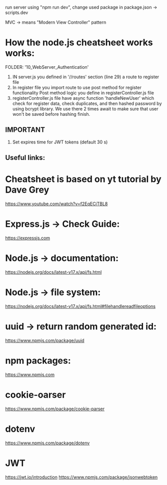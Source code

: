 run server using "npm run dev", change used package in package.json -> scripts.dev

MVC -> means "Modern View Controller" pattern

# How the node.js cheatsheet works works:

FOLDER: '10_WebServer_Authentication'

1. IN server.js you defined in '//routes' section (line 29) a route to register file
2. In register file you import route to use post method for register functionality
   Post method logic you define in registerController.js file
3. registerController.js file have async function 'handleNewUser' which check for register data,
   check duplicates, and then hashed password by using bcrypt library.
   We use there 2 times await to make sure that user won't be saved before hashing finish.


## IMPORTANT
1. Set expires time for JWT tokens (default 30 s)

## Useful links:

# Cheatsheet is based on yt tutorial by Dave Grey

https://www.youtube.com/watch?v=f2EqECiTBL8

# Express.js -> Check Guide:

https://expressjs.com

# Node.js -> documentation:

https://nodejs.org/docs/latest-v17.x/api/fs.html

# Node.js -> file system:

https://nodejs.org/docs/latest-v17.x/api/fs.html#filehandlereadfileoptions

# uuid -> return random generated id:

https://www.npmjs.com/package/uuid

# npm packages:

https://www.npmjs.com

# cookie-oarser

https://www.npmjs.com/package/cookie-parser

# dotenv

https://www.npmjs.com/package/dotenv

# JWT

https://jwt.io/introduction
https://www.npmjs.com/package/jsonwebtoken
